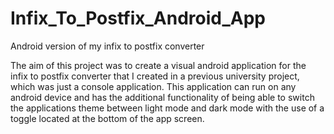 # Infix_To_Postfix_Android_App
 Android version of my infix to postfix converter

The aim of this project was to create a visual android application for the infix to postfix converter that I created in a previous university project, which was just a console application. This application can run on any android device and has the additional functionality of being able to switch the applications theme between light mode and dark mode with the use of a toggle located at the bottom of the app screen.


